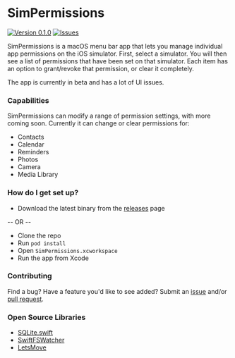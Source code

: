 # SimPermissions

[![Version 0.1.0](https://img.shields.io/badge/version-0.1.0-green.svg)](https://github.com/NickEntin/SimPermissions/releases)
[![Issues](https://img.shields.io/github/issues/nickentin/simpermissions.svg?maxAge=2592000)](https://github.com/NickEntin/SimPermissions/issues)

SimPermissions is a macOS menu bar app that lets you manage individual app permissions on the iOS simulator. First, select a simulator. You will then see a list of permissions that have been set on that simulator. Each item has an option to grant/revoke that permission, or clear it completely.

The app is currently in beta and has a lot of UI issues.

### Capabilities

SimPermissions can modify a range of permission settings, with more coming soon. Currently it can change or clear permissions for:

* Contacts
* Calendar
* Reminders
* Photos
* Camera
* Media Library

### How do I get set up?

* Download the latest binary from the [releases](https://github.com/NickEntin/SimPermissions/releases/) page

-- OR --

* Clone the repo
* Run `pod install`
* Open `SimPermissions.xcworkspace`
* Run the app from Xcode

### Contributing

Find a bug?  Have a feature you'd like to see added?  Submit an [issue](https://github.com/NickEntin/SimPermissions/issues/new) and/or [pull request](https://github.com/NickEntin/SimPermissions/compare).

### Open Source Libraries

* [SQLite.swift](https://github.com/stephencelis/SQLite.swift)
* [SwiftFSWatcher](https://github.com/gurinderhans/SwiftFSWatcher)
* [LetsMove](https://github.com/potionfactory/LetsMove)
